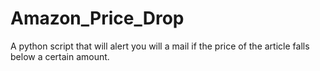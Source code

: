# Amazon_Price_Drop
A python script that will alert you will a mail if the price of the article falls below a certain amount.
